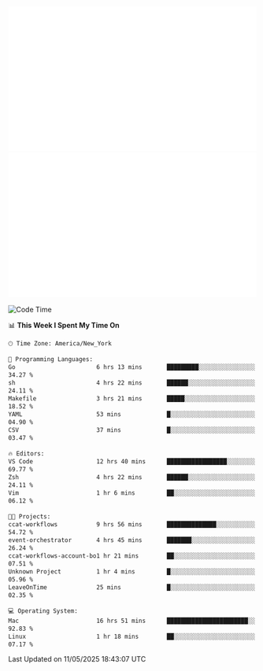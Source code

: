 <a href="https://github.com/jstrieb/github-stats">
 
![](https://github.com/evanhuang117/github-stats/blob/master/generated/overview.svg)
![](https://github.com/evanhuang117/github-stats/blob/master/generated/languages.svg)

</a>

<!--START_SECTION:waka-->
![Code Time](http://img.shields.io/badge/Code%20Time-856%20hrs%2059%20mins-blue)

📊 **This Week I Spent My Time On** 

```text
🕑︎ Time Zone: America/New_York

💬 Programming Languages: 
Go                       6 hrs 13 mins       █████████░░░░░░░░░░░░░░░░   34.27 % 
sh                       4 hrs 22 mins       ██████░░░░░░░░░░░░░░░░░░░   24.11 % 
Makefile                 3 hrs 21 mins       █████░░░░░░░░░░░░░░░░░░░░   18.52 % 
YAML                     53 mins             █░░░░░░░░░░░░░░░░░░░░░░░░   04.90 % 
CSV                      37 mins             █░░░░░░░░░░░░░░░░░░░░░░░░   03.47 % 

🔥 Editors: 
VS Code                  12 hrs 40 mins      █████████████████░░░░░░░░   69.77 % 
Zsh                      4 hrs 22 mins       ██████░░░░░░░░░░░░░░░░░░░   24.11 % 
Vim                      1 hr 6 mins         ██░░░░░░░░░░░░░░░░░░░░░░░   06.12 % 

🐱‍💻 Projects: 
ccat-workflows           9 hrs 56 mins       ██████████████░░░░░░░░░░░   54.72 % 
event-orchestrator       4 hrs 45 mins       ███████░░░░░░░░░░░░░░░░░░   26.24 % 
ccat-workflows-account-bo1 hr 21 mins        ██░░░░░░░░░░░░░░░░░░░░░░░   07.51 % 
Unknown Project          1 hr 4 mins         █░░░░░░░░░░░░░░░░░░░░░░░░   05.96 % 
LeaveOnTime              25 mins             █░░░░░░░░░░░░░░░░░░░░░░░░   02.35 % 

💻 Operating System: 
Mac                      16 hrs 51 mins      ███████████████████████░░   92.83 % 
Linux                    1 hr 18 mins        ██░░░░░░░░░░░░░░░░░░░░░░░   07.17 % 
```


 Last Updated on 11/05/2025 18:43:07 UTC
<!--END_SECTION:waka-->
